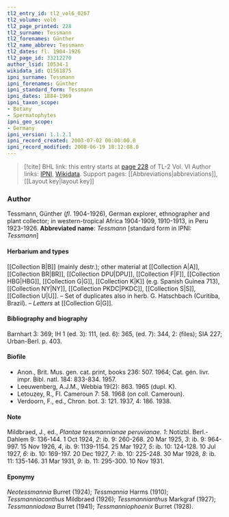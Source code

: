 ```yaml
---
tl2_entry_id: tl2_vol6_0267
tl2_volume: vol6
tl2_page_printed: 228
tl2_surname: Tessmann
tl2_forenames: Günther
tl2_name_abbrev: Tessmann
tl2_dates: fl. 1904-1926
tl2_page_id: 33212270
author_lsid: 10534-1
wikidata_id: Q1561875
ipni_surname: Tessmann
ipni_forenames: Günther
ipni_standard_form: Tessmann
ipni_dates: 1884-1969
ipni_taxon_scope: 
- Botany
- Spermatophytes
ipni_geo_scope: 
- Germany
ipni_version: 1.1.2.1
ipni_record_created: 2003-07-02 00:00:00.0
ipni_record_modified: 2008-06-19 18:12:08.0
---
```


> [!cite] BHL link: this entry starts at [page 228](https://www.biodiversitylibrary.org/page/33212270) of TL-2 Vol. VI
> Author links: [IPNI](https://www.ipni.org/a/10534-1), [Wikidata](https://www.wikidata.org/wiki/Q1561875). Support pages: [[Abbreviations|abbreviations]], [[Layout key|layout key]]

### Author

Tessmann, Günther (*fl*. 1904-1926), German explorer, ethnographer and plant collector; in western-tropical Africa 1904-1909, 1910-1913, in Peru 1923-1926. 
**Abbreviated name**: *Tessmann* \[standard form in IPNI: *Tessmann*\]

#### Herbarium and types

[[Collection B|B]] (mainly destr.); other material at [[Collection A|A]], [[Collection BR|BR]], [[Collection DPU|DPU]], [[Collection F|F]], [[Collection HBG|HBG]], [[Collection G|G]], [[Collection K|K]] (e.g. Spanish Guinea 713), [[Collection NY|NY]], [[Collection PKDC|PKDC]], [[Collection S|S]], [[Collection U|U]]. – Set of duplicates also in herb. G. Hatschbach (Curitiba, Brazil). – *Letters* at [[Collection G|G]].

#### Bibliography and biography

Barnhart 3: 369; IH 1 (ed. 3): 111, (ed. 6): 365, (ed. 7): 344, 2: (files); SIA 227; Urban-Berl. p. 403.

#### Biofile

- Anon., Brit. Mus. gen. cat. print, books 236: 507. 1964; Cat. gén. livr. impr. Bibl. natl. 184: 833-834. 1957.
- Leeuwenberg, A.J.M., Webbia 19(2): 863. 1965 (dupl. K).
- Letouzey, R., Fl. Cameroun 7: 58. 1968 (on coll. Cameroun).
- Verdoorn, F., ed., Chron. bot. 3: 121. 1937, 4: 186. 1938.

#### Note

Mildbraed, J., ed., *Plantae tessmannianae peruvianae. 1*: Notizbl. Berl.-Dahlem 9: 136-144. 1 Oct 1924, *2*: ib. 9: 260-268. 20 Mar 1925, *3*: ib. 9: 964-997. 15 Nov 1926, *4*, ib. 9: 1139-1154. 25 Mar 1927, *5*: ib. 10: 124-128. 10 Jul 1927, *6*: ib. 10: 169-197. 20 Dec 1927, *7*: ib. 10: 225-248. 30 Mar 1928, *8*: ib. 11: 135-146. 31 Mar 1931, *9*: ib. 11: 295-300. 10 Nov 1931.

#### Eponymy

*Neotessmannia* Burret (1924); *Tessmannia* Harms (1910); *Tessmanniacanthus* Mildbraed (1926); *Tessmannianthus* Markgraf (1927); *Tessmanniodoxa* Burret (1941); *Tessmanniophoenix* Burret (1928).

